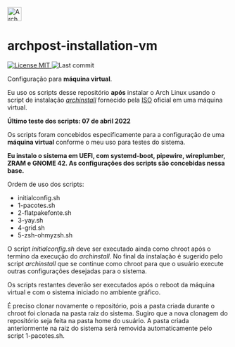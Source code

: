 <p align="left">
<img src="https://cdn.jsdelivr.net/npm/simple-icons@6.23.0/icons/archlinux.svg" width="32px" alt="Arch Linux">
</p>
<h1>archpost-installation-vm</h1>
<p align="left">
    <a href="https://github.com/henriqueffc/archpost-installation-vm/blob/main/LICENSE">
      <img src="https://img.shields.io/github/license/henriqueffc/archpost-installation-vm?style=flat-square" alt="License MIT">
    </a>
      <img src="https://img.shields.io/github/last-commit/henriqueffc/archpost-installation-vm?style=flat-square" alt="Last commit">
</p>

Configuração para **máquina virtual**.

Eu uso os scripts desse repositório **após** instalar o Arch Linux usando o script de instalação [*archinstall*](https://github.com/archlinux/archinstall) fornecido pela [ISO](https://archlinux.org/download/) oficial em uma máquina virtual.

**Último teste dos scripts: 07 de abril 2022**

Os scripts foram concebidos especificamente para a configuração de uma **máquina virtual** conforme o meu uso para testes do sistema.

**Eu instalo o sistema em UEFI, com systemd-boot, pipewire, wireplumber, ZRAM e GNOME 42. As configurações dos scripts são concebidas nessa base.**

Ordem de uso dos scripts:

- initialconfig.sh
- 1-pacotes.sh
- 2-flatpakefonte.sh
- 3-yay.sh
- 4-grid.sh
- 5-zsh-ohmyzsh.sh

O script *initialconfig.sh* deve ser executado ainda como chroot após o termino da execução do *archinstall*. No final da instalação é sugerido pelo script *archinstall* que se continue como chroot para que o usuário execute outras configurações desejadas para o sistema.

Os scripts restantes deverão ser executados após o reboot da máquina virtual e com o sistema iniciado no ambiente gráfico.

É preciso clonar novamente o repositório, pois a pasta criada durante o chroot foi clonada na pasta raiz do sistema. Sugiro que a nova clonagem do repositório seja feita na pasta home do usuário. A pasta criada anteriormente na raiz do sistema será removida automaticamente pelo script 1-pacotes.sh.
